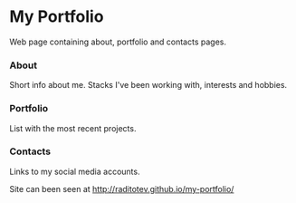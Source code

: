 # My Portfolio

Web page containing about, portfolio and contacts pages.

### About

Short info about me. Stacks I've been working with, interests and hobbies.

### Portfolio

List with the most recent projects.

### Contacts

Links to my social media accounts.

Site can been seen at http://raditotev.github.io/my-portfolio/
